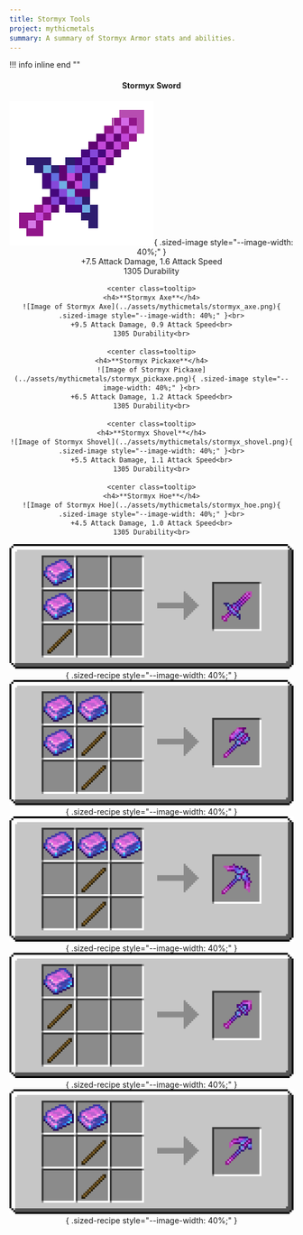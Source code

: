 ```yaml
---
title: Stormyx Tools
project: mythicmetals
summary: A summary of Stormyx Armor stats and abilities.
---
```


!!! info inline end ""
    <center class=tooltip>
    <h4>**Stormyx Sword**</h4>
    ![Image of Stormyx Sword](../assets/mythicmetals/stormyx_sword.png){ .sized-image style="--image-width: 40%;" }<br>
    +7.5 Attack Damage, 1.6 Attack Speed<br>
    1305 Durability<br>

    <center class=tooltip>
    <h4>**Stormyx Axe**</h4>
    ![Image of Stormyx Axe](../assets/mythicmetals/stormyx_axe.png){ .sized-image style="--image-width: 40%;" }<br>
    +9.5 Attack Damage, 0.9 Attack Speed<br>
    1305 Durability<br>

    <center class=tooltip>
    <h4>**Stormyx Pickaxe**</h4>
    ![Image of Stormyx Pickaxe](../assets/mythicmetals/stormyx_pickaxe.png){ .sized-image style="--image-width: 40%;" }<br>
    +6.5 Attack Damage, 1.2 Attack Speed<br>
    1305 Durability<br>

    <center class=tooltip>
    <h4>**Stormyx Shovel**</h4>
    ![Image of Stormyx Shovel](../assets/mythicmetals/stormyx_shovel.png){ .sized-image style="--image-width: 40%;" }<br>
    +5.5 Attack Damage, 1.1 Attack Speed<br>
    1305 Durability<br>

    <center class=tooltip>
    <h4>**Stormyx Hoe**</h4>
    ![Image of Stormyx Hoe](../assets/mythicmetals/stormyx_hoe.png){ .sized-image style="--image-width: 40%;" }<br>
    +4.5 Attack Damage, 1.0 Attack Speed<br>
    1305 Durability<br>


![Image of the recipe for Stormyx Sword](../assets/mythicmetals/recipes/tools/stormyx_sword.png){ .sized-recipe style="--image-width: 40%;" }<br>
![Image of the recipe for Stormyx Axe](../assets/mythicmetals/recipes/tools/stormyx_axe.png){ .sized-recipe style="--image-width: 40%;" }<br>
![Image of the recipe for Stormyx Pickaxe](../assets/mythicmetals/recipes/tools/stormyx_pickaxe.png){ .sized-recipe style="--image-width: 40%;" }<br>
![Image of the recipe for Stormyx Shovel](../assets/mythicmetals/recipes/tools/stormyx_shovel.png){ .sized-recipe style="--image-width: 40%;" }<br>
![Image of the recipe for Stormyx Hoe](../assets/mythicmetals/recipes/tools/stormyx_hoe.png){ .sized-recipe style="--image-width: 40%;" }<br>